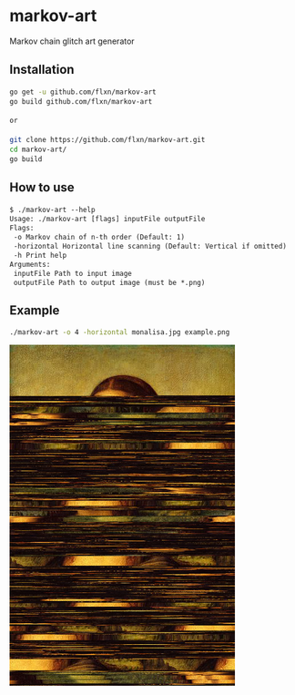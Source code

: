 # markov-art

Markov chain glitch art generator

## Installation
```sh
go get -u github.com/flxn/markov-art
go build github.com/flxn/markov-art

or

git clone https://github.com/flxn/markov-art.git
cd markov-art/
go build
```

## How to use
```
$ ./markov-art --help
Usage: ./markov-art [flags] inputFile outputFile
Flags:
 -o Markov chain of n-th order (Default: 1)
 -horizontal Horizontal line scanning (Default: Vertical if omitted)
 -h Print help
Arguments:
 inputFile Path to input image
 outputFile Path to output image (must be *.png)
```

## Example
```sh
./markov-art -o 4 -horizontal monalisa.jpg example.png
```
![Output](example.png)
